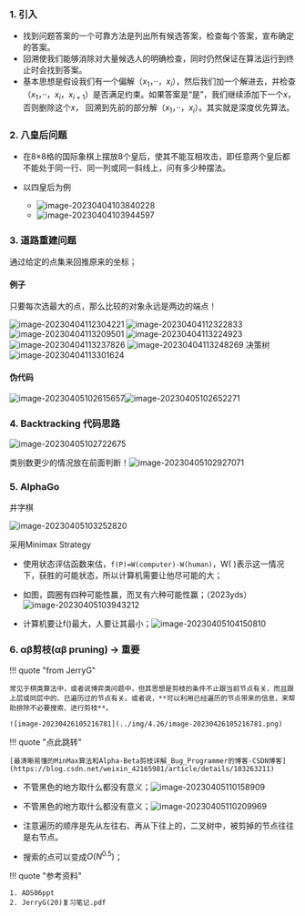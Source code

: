 ### 1. 引入

- 找到问题答案的一个可靠方法是列出所有候选答案，检查每个答案，宣布确定的答案。
- 回溯使我们能够消除对大量候选人的明确检查，同时仍然保证在算法运行到终止时会找到答案。
- 基本思想是假设我们有一个偏解（$x_1$，··，$x_i$），然后我们加一个解进去，并检查（$x_1$，··，$x_i$，$x_{i+1}$）是否满足约束。如果答案是“是”，我们继续添加下一个$x$，否则删除这个$x$，
  回溯到先前的部分解（$x_1$，··，$x_i$）。其实就是深度优先算法。

### 2. 八皇后问题

- 在8×8格的国际象棋上摆放8个皇后，使其不能互相攻击，即任意两个皇后都不能处于同一行、同一列或同一斜线上，问有多少种摆法。

- 以四皇后为例
  - ![image-20230404103840228](../img/3.30/image-20230404103840228.png)
  - ![image-20230404103944597](../img/3.30/image-20230404103944597.png)



### 3. 道路重建问题

通过给定的点集来回推原来的坐标；

#### 例子

只要每次选最大的点，那么比较的对象永远是两边的端点！

![image-20230404112304221](../img/3.30/image-20230404112304221.png)
![image-20230404112322833](../img/3.30/image-20230404112322833.png)
![image-20230404113209501](../img/3.30/image-20230404113209501.png)
![image-20230404113224923](../img/3.30/image-20230404113224923.png)
![image-20230404113237826](../img/3.30/image-20230404113237826.png)
![image-20230404113248269](../img/3.30/image-20230404113248269.png)
决策树![image-20230404113301624](../img/3.30/image-20230404113301624.png)

#### 伪代码

![image-20230405102615657](../img/3.30/image-20230405102615657.png)![image-20230405102652271](../img/3.30/image-20230405102652271.png)

### 4. Backtracking 代码思路

![image-20230405102722675](../img/3.30/image-20230405102722675.png)

类别数更少的情况放在前面判断！![image-20230405102927071](../img/3.30/image-20230405102927071.png)

### 5. AlphaGo

井字棋

![image-20230405103252820](../img/3.30/image-20230405103252820.png)

采用Minimax Strategy

- 使用状态评估函数来估，`f(P)=W(computer)-W(human)`，W( )表示这一情况下，获胜的可能状态，所以计算机需要让他尽可能的大；
- 如图，圆圈有四种可能性赢，而叉有六种可能性赢；（2023yds）![image-20230405103943212](../img/3.30/image-20230405103943212.png)

- 计算机要让f()最大，人要让其最小；![image-20230405104150810](../img/3.30/image-20230405104150810.png)

### 6. αβ剪枝(αβ pruning) -> 重要
!!! quote "from JerryG"
    
    常见于棋类算法中，或者说博弈类问题中，但其思想是剪枝的条件不止跟当前节点有关，而且跟上层或同层中的、已遍历过的节点有关。或者说，**可以利用已经遍历的节点带来的信息，来帮助排除不必要搜索、进行剪枝**。

    ![image-20230426105216781](../img/4.26/image-20230426105216781.png)




!!! quote "点此跳转"

    [最清晰易懂的MinMax算法和Alpha-Beta剪枝详解_Bug_Programmer的博客-CSDN博客](https://blog.csdn.net/weixin_42165981/article/details/103263211)


- 不管黑色的地方取什么都没有意义；![image-20230405110158909](../img/3.30/image-20230405110158909.png)
- 不管黑色的地方取什么都没有意义；![image-20230405110209969](../img/3.30/image-20230405110209969.png)

- 注意遍历的顺序是先从左往右、再从下往上的，二叉树中，被剪掉的节点往往是右节点。
- 搜索的点可以变成$O(N^{0.5})$；


!!! quote "参考资料"

    1. ADS06ppt
    2. JerryG(20)复习笔记.pdf
